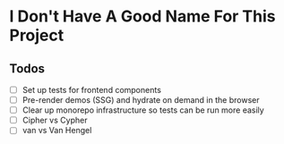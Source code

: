 # I Don't Have A Good Name For This Project

## Todos

- [ ] Set up tests for frontend components
- [ ] Pre-render demos (SSG) and hydrate on demand in the browser
- [ ] Clear up monorepo infrastructure so tests can be run more easily
- [ ] Cipher vs Cypher
- [ ] van vs Van Hengel
